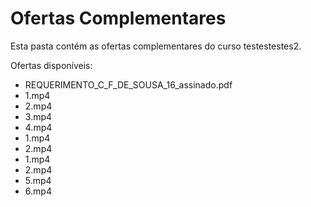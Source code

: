 # Ofertas Complementares

Esta pasta contém as ofertas complementares do curso testestestes2.

Ofertas disponíveis:
- REQUERIMENTO_C_F_DE_SOUSA_16_assinado.pdf
- 1.mp4
- 2.mp4
- 3.mp4
- 4.mp4
- 1.mp4
- 2.mp4
- 1.mp4
- 2.mp4
- 5.mp4
- 6.mp4